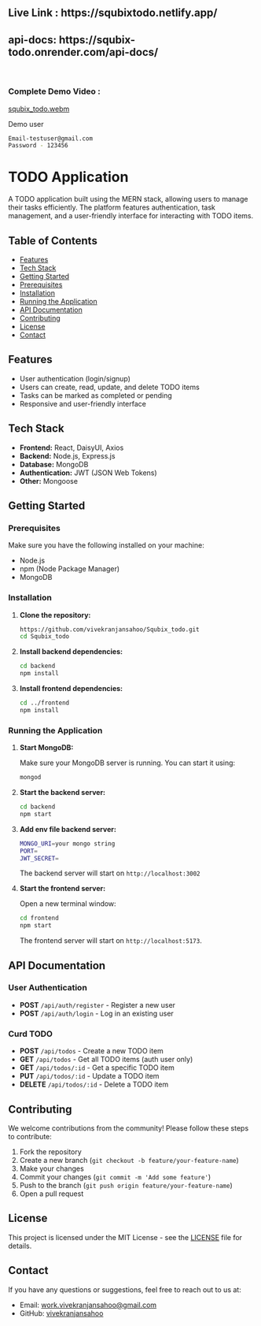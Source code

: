 <h2>Live Link : https://squbixtodo.netlify.app/ </h2>
<h2>api-docs: https://squbix-todo.onrender.com/api-docs/</h2>
<br>
<h3>Complete Demo Video :</h3>

[squbix_todo.webm](https://github.com/user-attachments/assets/c53d10b3-c5f2-4557-8d87-f1627fcac476)



Demo user
 ```bash
Email-testuser@gmail.com
Password - 123456
```


# TODO Application

A TODO application built using the MERN stack, allowing users to manage their tasks efficiently. The platform features authentication, task management, and a user-friendly interface for interacting with TODO items.

## Table of Contents

- [Features](#features)
- [Tech Stack](#tech-stack)
- [Getting Started](#getting-started)
- [Prerequisites](#prerequisites)
- [Installation](#installation)
- [Running the Application](#running-the-application)
- [API Documentation](#api-documentation)
- [Contributing](#contributing)
- [License](#license)
- [Contact](#contact)

## Features

- User authentication (login/signup)
- Users can create, read, update, and delete TODO items
- Tasks can be marked as completed or pending
- Responsive and user-friendly interface

## Tech Stack

- **Frontend:** React, DaisyUI, Axios
- **Backend:** Node.js, Express.js
- **Database:** MongoDB
- **Authentication:** JWT (JSON Web Tokens)
- **Other:** Mongoose

## Getting Started

### Prerequisites

Make sure you have the following installed on your machine:

- Node.js
- npm (Node Package Manager)
- MongoDB

### Installation

1. **Clone the repository:**

    ```bash
   https://github.com/vivekranjansahoo/Squbix_todo.git
    cd Squbix_todo
    ```

2. **Install backend dependencies:**

    ```bash
    cd backend
    npm install
    ```

3. **Install frontend dependencies:**

    ```bash
    cd ../frontend
    npm install
    ```

### Running the Application

1. **Start MongoDB:**

    Make sure your MongoDB server is running. You can start it using:

    ```bash
    mongod
    ```

2. **Start the backend server:**

    ```bash
    cd backend
    npm start
    ```

    
3. **Add env file backend server:**
   
     ```bash
   MONGO_URI=your mongo string
   PORT= 
   JWT_SECRET=
    ```
   The backend server will start on `http://localhost:3002`

4. **Start the frontend server:**

    Open a new terminal window:

    ```bash
    cd frontend
    npm start
    ```

    The frontend server will start on `http://localhost:5173`.

## API Documentation

### User Authentication

- **POST** `/api/auth/register` - Register a new user
- **POST** `/api/auth/login` - Log in an existing user

### Curd TODO

- **POST** `/api/todos` - Create a new TODO item
- **GET** `/api/todos` - Get all TODO items (auth user only)
- **GET** `/api/todos/:id` - Get a specific TODO item
- **PUT** `/api/todos/:id` - Update a TODO item
- **DELETE** `/api/todos/:id` - Delete a TODO item



## Contributing

We welcome contributions from the community! Please follow these steps to contribute:

1. Fork the repository
2. Create a new branch (`git checkout -b feature/your-feature-name`)
3. Make your changes
4. Commit your changes (`git commit -m 'Add some feature'`)
5. Push to the branch (`git push origin feature/your-feature-name`)
6. Open a pull request

## License

This project is licensed under the MIT License - see the [LICENSE](LICENSE) file for details.

## Contact

If you have any questions or suggestions, feel free to reach out to us at:

- Email: work.vivekranjansahoo@gmail.com
- GitHub: [vivekranjansahoo](https://github.com/vivekranjansahoo)


